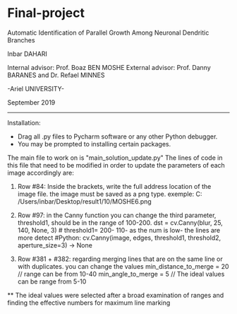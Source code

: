 # Final-project
Automatic Identification of
Parallel Growth Among Neuronal
Dendritic Branches

Inbar DAHARI 

Internal advisor: Prof. Boaz BEN MOSHE
External advisor: Prof. Danny BARANES and Dr. Refael MINNES

-Ariel UNIVERSITY-

September 2019
____________________________________________________________________________________________________________________________________
Installation:
- Drag all .py files to Pycharm software or any other Python debugger.
- You may be prompted to installing certain packages.

The main file to work on is "main_solution_update.py"
The lines of code in this file that need to be modified in order to update the parameters of each image accordingly are:

1. Row #84: Inside the brackets, write the full address location of the image file. the image must be saved as a png type.
exemple:   C: /Users/inbar/Desktop/result1/10/MOSHE6.png

2. Row #97: in the Canny function you can change the third parameter, threshold1, should be in the range of 100-200.
   dst = cv.Canny(blur, 25, 140, None, 3)  # threshold1= 200- 110- as the num is low- the lines are more detect
        #Python: cv.Canny(image, edges, threshold1, threshold2, aperture_size=3) → None

3. Row #381 + #382: regarding merging lines that are on the same line or with duplicates. you can change the values
min_distance_to_merge = 20 // range can be from 10-40
min_angle_to_merge = 5  // The ideal values can be range from 5-10

** The ideal values were selected after a broad examination of ranges and finding the effective numbers for maximum line marking
